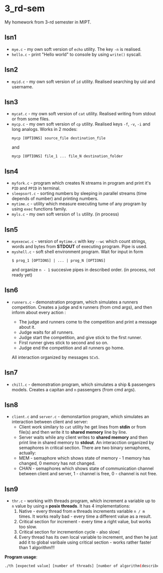 # 3_rd-sem
My homework from 3-rd semester in MIPT.

## lsn1

* ```mye.c``` - my own soft version of ```echo``` utility. The key ```-n``` is realised.
* ```hello.c``` - print "Hello world" to console by using ```write()``` syscall.

## lsn2

* ```myid.c``` - my own soft version of ``` id ``` utility. Realised searching by uid and username.

## lsn3

* ```mycat.c``` - my own soft version of ```cat``` utility. Realised writing from stdout or from some files. 
* ```mycp.c``` - my own soft version of ```cp``` utility. Realised keys ```-f```, ```-v```, ```-i``` and long analogs. Works in 2 modes:
  ```
  mycp [OPTIONS] source_file destination_file
  ```
  and
  ```
  mycp [OPTIONS] file_1 ... file_N destination_folder
  ```

## lsn4

* ```myfork.c``` - program which creates N streams in program and print it's ```PID``` and ```PPID``` in terminal.
* ```sleepsort.c``` - sorting numbers by sleeping in parallel streams (time depends of number) and printing numbers.
* ```mytime.c``` - utility which measure executing tume of any program by using ```exec``` functions family.
* ```myls.c``` - my own soft version of ```ls``` utility. (in process)

## lsn5

* ```myexecwc.c``` - version of ```mytime.c``` with key ```--wc``` which count strings, words and bytes from **STDOUT** of executing program. Pipe is used.
* ```myshell.c``` - soft shell environment program. Wait for input in form 
  ```
  $ prog_1 [OPTIONS] | ... | prog_N [OPTIONS]
  ```
  and organize ```n - 1``` succesive pipes in described order. (in process, not ready yet)

## lsn6

* ```runners.c``` - demonstration program, which simulates a runners competition. Creates a judge and ```N``` runners (from cmd args), and then inform about every action : 
  * The judge and runners come to the competition and print a message about it.
  * Judge waits for all runners.
  * Judge start the competition, and give stick to the first runner.
  * First runner gives stick to second and so on. 
  * Judge end the competition and all runners go home.

  All interaction organized by messages ```SCv5```.

## lsn7

* ```chill.c``` - demonstration program, which simulates a ship & passengers models. Creates a capitan and ```n``` passengers (from cmd args).

## lsn8

* ```client.c``` and ```server.c``` - demonstartion program, which simulates an interaction between client and server:
  * Client work similary to ```cat``` utility he get lines from **stdin** or from file(s) and then write it to **shared memory** line by line.
  * Server waits while any client writes to **shared memory** and then print line in shared memory to **stdout**.
  An interacction organized by  semaphores in critical section. There are two binary semaphores, actually:
  * MEM - semaphore which shows state of memory - 1 memory has changed, 0 memory has not changed.
  * CHAN - semaphores which shows state of communication channel between client and server, 1 - channel is free, 0 - channel is not free.

## lsn9

* ```thr.c``` - working with threads program, which increment a variable up to ```n``` value by using  ```m``` **posix threads**. It has 4 implementations:
  1. Native - every thread from ```m``` threads increments variable ```n / m``` times. It works really bad - every time a different value as a result.
  2. Critical section for increment - every time a right value, but works too slow.
  3. Critical section for incremention cycle - also slow(
  4. Every thread has its own local variable to increment, and then he just add it to global varibale using critical section - works rather faster than 1 algorithm!!!
  
**Program usage**:
```bash
./th [expected value] [number of threads] [number of algorithm(described upper)]
``` 


